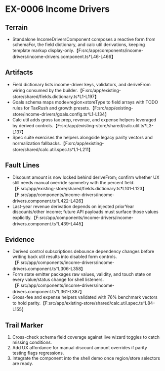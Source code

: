 # EX-0006 Income Drivers

## Terrain
- Standalone IncomeDriversComponent composes a reactive form from schemaFor, the field dictionary, and calc util derivations, keeping template markup display-only.【F:src/app/components/income-drivers/income-drivers.component.ts†L46-L466】

## Artifacts
- Field dictionary lists income-driver keys, validators, and deriveFrom wiring consumed by the builder.【F:src/app/existing-store/shared/fields.dictionary.ts†L1-L197】
- Goals schema maps mode×region×storeType to field arrays with TODO rules for TaxRush and growth presets.【F:src/app/existing-store/income-drivers/goals.config.ts†L1-L134】
- Calc util adds gross tax prep, revenue, and expense helpers leveraged by derived controls.【F:src/app/existing-store/shared/calc.util.ts†L3-L137】
- Spec suite exercises the helpers alongside legacy parity vectors and normalization fallbacks.【F:src/app/existing-store/shared/calc.util.spec.ts†L1-L211】

## Fault Lines
- Discount amount is now locked behind deriveFrom; confirm whether UX still needs manual override symmetry with the percent field.【F:src/app/existing-store/shared/fields.dictionary.ts†L101-L123】【F:src/app/components/income-drivers/income-drivers.component.ts†L422-L426】
- Last-year revenue derivation depends on injected priorYear discounts/other income; future API payloads must surface those values explicitly.【F:src/app/components/income-drivers/income-drivers.component.ts†L439-L445】

## Evidence
- Derived control subscriptions debounce dependency changes before writing back util results into disabled form controls.【F:src/app/components/income-drivers/income-drivers.component.ts†L306-L358】
- Form state emitter packages raw values, validity, and touch state on every value/status change for shell listeners.【F:src/app/components/income-drivers/income-drivers.component.ts†L361-L387】
- Gross-fee and expense helpers validated with 76% benchmark vectors to hold parity.【F:src/app/existing-store/shared/calc.util.spec.ts†L84-L155】

## Trail Marker
1. Cross-check schema field coverage against live wizard toggles to catch missing conditions.
2. Add UX affordance for manual discount amount overrides if parity testing flags regressions.
3. Integrate the component into the shell demo once region/store selectors are ready.
